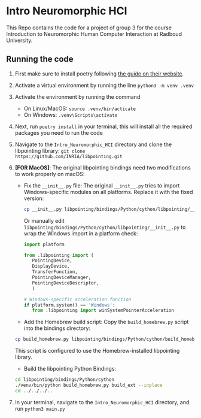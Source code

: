 # Intro Neuromorphic HCI

This Repo contains the code for a project of group 3 for the course Introduction to Neuromorphic Human Computer Interaction at Radboud University.

## Running the code

1. First make sure to install poetry following [the guide on their website](https://python-poetry.org/docs/).
2. Activate a virtual environment by running the line
   `python3 -m venv .venv`
3. Activate the environment by running the command
   - On Linux/MacOS: `source .venv/bin/acticate`
   - On Windows: `.venv\Scripts\activate`
4. Next, run `poetry install` in your terminal, this will install all the required packages you need to run the code
5. Navigate to the `Intro_Neuromorphic_HCI` directory and clone the libpointing library:
   `git clone https://github.com/INRIA/libpointing.git`
6. **[FOR MacOS]**: The original libpointing bindings need two modifications to work properly on macOS:
   - Fix the `__init__.py` file:
      The original `__init__.py` tries to import Windows-specific modules on all platforms. Replace it with the fixed version:

      ```bash
      cp __init__.py libpointing/bindings/Python/cython/libpointing/__init__.py
      ```

      Or manually edit `libpointing/bindings/Python/cython/libpointing/__init__.py` to wrap the Windows import in a platform check:

      ```python
      import platform

      from .libpointing import (
         PointingDevice,
         DisplayDevice,
         TransferFunction,
         PointingDeviceManager,
         PointingDeviceDescriptor,
         )

      # Windows-specific acceleration function
      if platform.system() == 'Windows':
         from .libpointing import winSystemPointerAcceleration
      ```

   - Add the Homebrew build script:
   Copy the `build_homebrew.py` script into the bindings directory:

   ```bash
   cp build_homebrew.py libpointing/bindings/Python/cython/build_homebrew.py
   ```

   This script is configured to use the Homebrew-installed libpointing library.

   - Build the libpointing Python Bindings:

   ```bash
   cd libpointing/bindings/Python/cython
   ./venv/bin/python build_homebrew.py build_ext --inplace
   cd ../../../..
   ```

7. In your terminal, navigate to the `Intro_Neuromorphic_HCI` directory, and run `python3 main.py`
